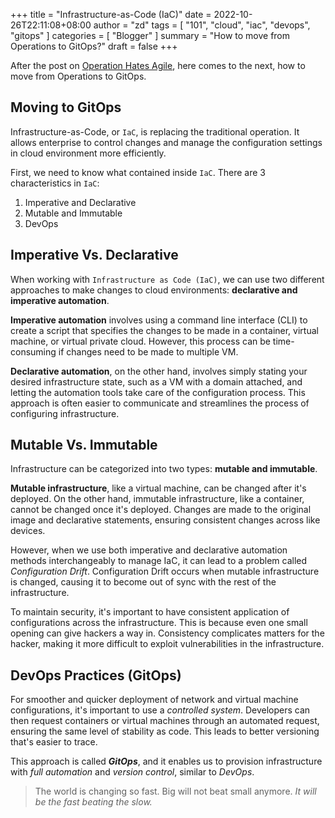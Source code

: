 +++
title =  "Infrastructure-as-Code (IaC)"
date = 2022-10-26T22:11:08+08:00
author = "zd"
tags = [ "101", "cloud", "iac", "devops", "gitops" ]
categories = [ "Blogger" ]
summary = "How to move from Operations to GitOps?"
draft = false
+++

After the post on [Operation Hates Agile](https://myseq.blogspot.com/2022/10/operation-hates-agile.html), here comes to the next, how to move from Operations to GitOps.

## Moving to GitOps

Infrastructure-as-Code, or `IaC`, is replacing the traditional operation. It allows enterprise to control changes and manage the configuration settings in cloud environment more efficiently.

First, we need to know what contained inside `IaC`. There are 3 characteristics in `IaC`:

  1. Imperative and Declarative
  2. Mutable and Immutable
  3. DevOps


## Imperative Vs. Declarative

When working with `Infrastructure as Code (IaC)`, we can use two different approaches to make changes to cloud environments: **declarative and imperative automation**.

**Imperative automation** involves using a command line interface (CLI) to create a script that specifies the changes to be made in a container, virtual machine, or virtual private cloud. However, this process can be time-consuming if changes need to be made to multiple VM.

**Declarative automation**, on the other hand, involves simply stating your desired infrastructure state, such as a VM with a domain attached, and letting the automation tools take care of the configuration process. This approach is often easier to communicate and streamlines the process of configuring infrastructure.

## Mutable Vs. Immutable

Infrastructure can be categorized into two types: **mutable and immutable**.

**Mutable infrastructure**, like a virtual machine, can be changed after it's deployed. On the other hand, immutable infrastructure, like a container, cannot be changed once it's deployed. Changes are made to the original image and declarative statements, ensuring consistent changes across like devices.

However, when we use both imperative and declarative automation methods interchangeably to manage IaC, it can lead to a problem called *Configuration Drift*. Configuration Drift occurs when mutable infrastructure is changed, causing it to become out of sync with the rest of the infrastructure.

To maintain security, it's important to have consistent application of configurations across the infrastructure. This is because even one small opening can give hackers a way in. Consistency complicates matters for the hacker, making it more difficult to exploit vulnerabilities in the infrastructure.

## DevOps Practices (GitOps)

For smoother and quicker deployment of network and virtual machine configurations, it's important to use a *controlled system*. Developers can then request containers or virtual machines through an automated request, ensuring the same level of stability as code. This leads to better versioning that's easier to trace.

This approach is called ***GitOps***, and it enables us to provision infrastructure with *full automation* and *version control*, similar to *DevOps*.

>
> The world is changing so fast. Big will not beat small anymore. *It will be the fast beating the slow.*
>

